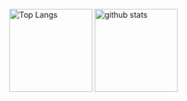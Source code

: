 <p align="left"> 
  <img alt="Top Langs" height="150px" src="https://github-readme-stats-nk0086-projects.vercel.app/api?username=nk0086&count_private=true&layout=compact&show_icons=true&theme=dracula"/>
  <img alt="github stats" height="150px" src="https://github-readme-stats-nk0086-projects.vercel.app/api/top-langs/?username=nk0086&count_private=true&theme=dracula&show_icons=true&layout=compact&show"/>
</p>
